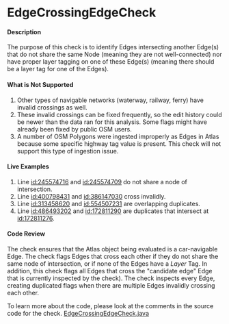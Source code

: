 # EdgeCrossingEdgeCheck

#### Description

The purpose of this check is to identify Edges intersecting another Edge(s) that do not share the same Node (meaning they are not well-connected) nor have proper layer tagging on one of these Edge(s) (meaning there should be a layer tag for one of the Edges).

#### What is Not Supported

1. Other types of navigable networks (waterway, railway, ferry) have invalid crossings as well.
2. These invalid crossings can be fixed frequently, so the edit history could be newer than the data ran for this analysis. Some flags might have already been fixed by public OSM users.
3. A number of OSM Polygons were ingested improperly as Edges in Atlas because some specific highway tag value is present. This check will not support this type of ingestion issue.

#### Live Examples

1. Line [id:245574716](https://www.openstreetmap.org/way/245574716) and [id:245574709](https://www.openstreetmap.org/way/245574709) do not share a node of intersection.
2. Line [id:400798431](https://www.openstreetmap.org/way/400798431) and [id:386147030](https://www.openstreetmap.org/way/386147030) cross invalidly.
3. Line [id:313458620](https://www.openstreetmap.org/way/313458620) and [id:554507231](https://www.openstreetmap.org/way/554507231) are overlapping duplicates.
4. Line [id:486493202](https://www.openstreetmap.org/way/486493202) and [id:172811290](https://www.openstreetmap.org/way/172811290) are duplicates that intersect at [id:172811276](https://www.openstreetmap.org/way/172811276).

#### Code Review

The check ensures that the Atlas object being evaluated is a car-navigable Edge. The check flags Edges that cross each other if they do not share the same node of intersection, or if none of the Edges have a _Layer_ Tag. In addition, this check flags all Edges that cross the "candidate edge" Edge that is currently inspected by the check). The check inspects every Edge, creating duplicated flags when there are multiple Edges invalidly crossing each other.

To learn more about the code, please look at the comments in the source code for the check.
[EdgeCrossingEdgeCheck.java](../../src/main/java/org/openstreetmap/atlas/checks/validation/intersections/EdgeCrossingEdgeCheck.java)